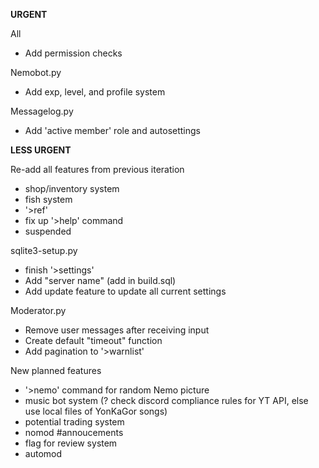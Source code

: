 **URGENT**

All
- Add permission checks

Nemobot.py
- Add exp, level, and profile system

Messagelog.py
- Add 'active member' role and autosettings


**LESS URGENT**

Re-add all features from previous iteration
- shop/inventory system
- fish system
- '>ref'
- fix up '>help' command
- suspended 

sqlite3-setup.py
- finish '>settings'
- Add "server name" (add in build.sql)
- Add update feature to update all current settings


Moderator.py
- Remove user messages after receiving input
- Create default "timeout" function
- Add pagination to '>warnlist'


New planned features
- '>nemo' command for random Nemo picture
- music bot system (? check discord compliance rules for YT API, else use local files of YonKaGor songs)
- potential trading system
- nomod #annoucements
- flag for review system
- automod
